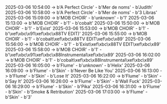 2025-03-06 10:54:00 -> b'A Perfect Circle' - b'Mer de noms' - b'Judith'
2025-03-06 10:58:00 -> b'A Perfect Circle' - b'Mer de noms' - b'3 Libras'
2025-03-06 15:09:00 -> b'MOB CHOIR' - b'unknown' - b'1'
2025-03-06 15:13:00 -> b'MOB CHOIR' - b'1' - b'cobalt'
2025-03-06 15:50:00 -> b'MOB CHOIR' - b'1' - b'Exist'
2025-03-06 15:53:00 -> b'MOB CHOIR' - b'1' - b'\xef\xbc\x91\xef\xbc\x88TV EDIT)'
2025-03-06 15:55:00 -> b'MOB CHOIR' - b'1' - b'cobalt\xef\xbc\x88TV EDIT\xef\xbc\x89'
2025-03-06 15:56:00 -> b'MOB CHOIR' - b'1' - b'Exist\xef\xbc\x88TV EDIT\xef\xbc\x89'
2025-03-06 15:58:00 -> b'MOB CHOIR' - b'1' - b'\xef\xbc\x91\xef\xbc\x88Instrumental\xef\xbc\x89'
2025-03-06 16:02:00 -> b'MOB CHOIR' - b'1' - b'cobalt\xef\xbc\x88Instrumental\xef\xbc\x89'
2025-03-06 16:05:00 -> b'Flume' - b'unknown' - b'Helix'
2025-03-06 16:09:00 -> b'Flume' - b'Skin' - b'Never Be Like You'
2025-03-06 16:13:00 -> b'Flume' - b'Skin' - b'Lose It'
2025-03-06 16:22:00 -> b'Flume' - b'Skin' - b'Say It'
2025-03-06 16:26:00 -> b'Flume' - b'Skin' - b'Wall Fuck'
2025-03-06 16:29:00 -> b'Flume' - b'Skin' - b'Pika'
2025-03-06 16:31:00 -> b'Flume' - b'Skin' - b'Smoke & Retribution'
2025-03-06 17:03:00 -> b'Flume' - b'Skin' - b'3'
